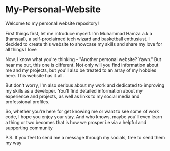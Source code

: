 # My-Personal-Website
Welcome to my personal website repository!

First things first, let me introduce myself. I'm Muhammad Hamza a.k.a (hamsaal), a self-proclaimed tech wizard and basketball enthusiast. I decided to create this website to showcase my skills and share my love for all things I love

Now, I know what you're thinking - "Another personal website? Yawn." But hear me out, this one is different. Not only will you find information about me and my projects, but you'll also be treated to an array of my hobbies here. This website has it all.

But don't worry,  I'm also serious about my work and dedicated to improving my skills as a developer. You'll find detailed information about my experience and projects, as well as links to my social media and professional profiles.

So, whether you're here for get knowing me or want to see some of work code, I hope you enjoy your stay. And who knows, maybe you'll even learn a thing or two becomes that is how we prosper i.e via a helpful and supporting community

P.S. If you feel to send me a message through my socials, free to send them my way
